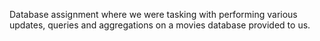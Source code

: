 Database assignment where we were tasking with performing various updates, queries and aggregations on a movies database provided to us.
